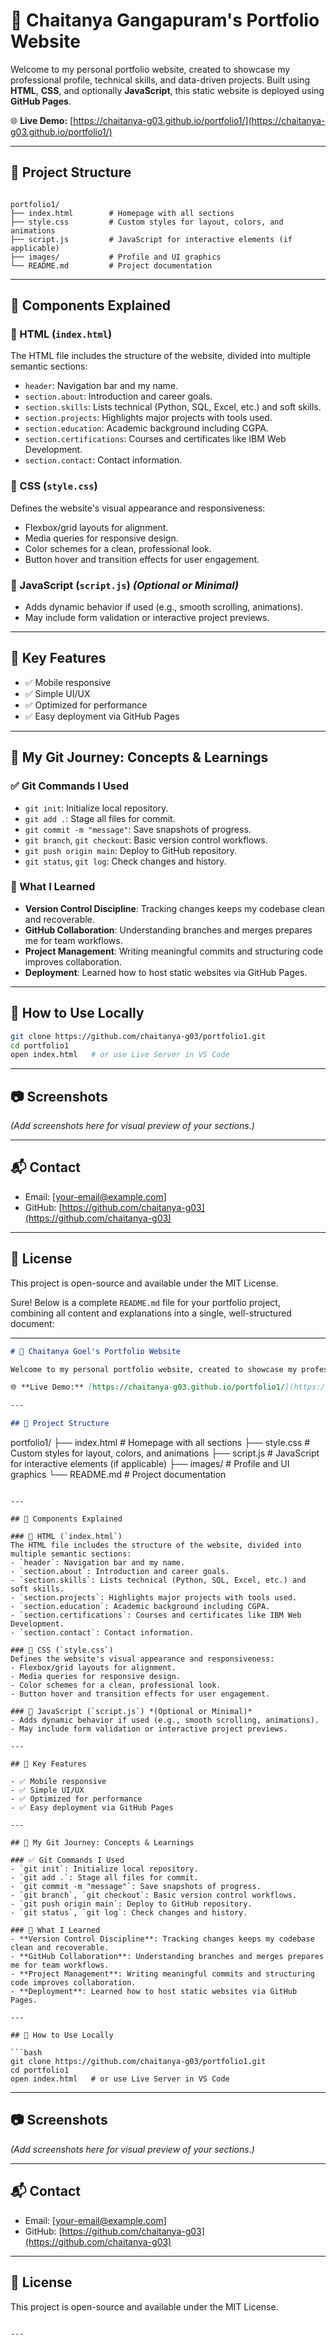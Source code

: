 # 💼 Chaitanya Gangapuram's Portfolio Website

Welcome to my personal portfolio website, created to showcase my professional profile, technical skills, and data-driven projects. Built using **HTML**, **CSS**, and optionally **JavaScript**, this static website is deployed using **GitHub Pages**.

🌐 **Live Demo:** [https://chaitanya-g03.github.io/portfolio1/](https://chaitanya-g03.github.io/portfolio1/)

---

## 📁 Project Structure

```

portfolio1/
├── index.html        # Homepage with all sections
├── style.css         # Custom styles for layout, colors, and animations
├── script.js         # JavaScript for interactive elements (if applicable)
├── images/           # Profile and UI graphics
└── README.md         # Project documentation

````

---

## 📑 Components Explained

### 🔹 HTML (`index.html`)
The HTML file includes the structure of the website, divided into multiple semantic sections:
- `header`: Navigation bar and my name.
- `section.about`: Introduction and career goals.
- `section.skills`: Lists technical (Python, SQL, Excel, etc.) and soft skills.
- `section.projects`: Highlights major projects with tools used.
- `section.education`: Academic background including CGPA.
- `section.certifications`: Courses and certificates like IBM Web Development.
- `section.contact`: Contact information.

### 🔹 CSS (`style.css`)
Defines the website's visual appearance and responsiveness:
- Flexbox/grid layouts for alignment.
- Media queries for responsive design.
- Color schemes for a clean, professional look.
- Button hover and transition effects for user engagement.

### 🔹 JavaScript (`script.js`) *(Optional or Minimal)*
- Adds dynamic behavior if used (e.g., smooth scrolling, animations).
- May include form validation or interactive project previews.

---

## 🚀 Key Features

- ✅ Mobile responsive
- ✅ Simple UI/UX
- ✅ Optimized for performance
- ✅ Easy deployment via GitHub Pages

---

## 🧠 My Git Journey: Concepts & Learnings

### ✅ Git Commands I Used
- `git init`: Initialize local repository.
- `git add .`: Stage all files for commit.
- `git commit -m "message"`: Save snapshots of progress.
- `git branch`, `git checkout`: Basic version control workflows.
- `git push origin main`: Deploy to GitHub repository.
- `git status`, `git log`: Check changes and history.

### 📘 What I Learned
- **Version Control Discipline**: Tracking changes keeps my codebase clean and recoverable.
- **GitHub Collaboration**: Understanding branches and merges prepares me for team workflows.
- **Project Management**: Writing meaningful commits and structuring code improves collaboration.
- **Deployment**: Learned how to host static websites via GitHub Pages.

---

## 🧪 How to Use Locally

```bash
git clone https://github.com/chaitanya-g03/portfolio1.git
cd portfolio1
open index.html   # or use Live Server in VS Code
````

---

## 📷 Screenshots

*(Add screenshots here for visual preview of your sections.)*

---

## 📬 Contact

* Email: \[[your-email@example.com](mailto:your-email@example.com)]
* GitHub: [https://github.com/chaitanya-g03](https://github.com/chaitanya-g03)

---

## 📄 License

This project is open-source and available under the MIT License.

Sure! Below is a complete `README.md` file for your portfolio project, combining all content and explanations into a single, well-structured document:

---

```markdown
# 💼 Chaitanya Goel's Portfolio Website

Welcome to my personal portfolio website, created to showcase my professional profile, technical skills, and data-driven projects. Built using **HTML**, **CSS**, and optionally **JavaScript**, this static website is deployed using **GitHub Pages**.

🌐 **Live Demo:** [https://chaitanya-g03.github.io/portfolio1/](https://chaitanya-g03.github.io/portfolio1/)

---

## 📁 Project Structure

```

portfolio1/
├── index.html        # Homepage with all sections
├── style.css         # Custom styles for layout, colors, and animations
├── script.js         # JavaScript for interactive elements (if applicable)
├── images/           # Profile and UI graphics
└── README.md         # Project documentation

````

---

## 📑 Components Explained

### 🔹 HTML (`index.html`)
The HTML file includes the structure of the website, divided into multiple semantic sections:
- `header`: Navigation bar and my name.
- `section.about`: Introduction and career goals.
- `section.skills`: Lists technical (Python, SQL, Excel, etc.) and soft skills.
- `section.projects`: Highlights major projects with tools used.
- `section.education`: Academic background including CGPA.
- `section.certifications`: Courses and certificates like IBM Web Development.
- `section.contact`: Contact information.

### 🔹 CSS (`style.css`)
Defines the website's visual appearance and responsiveness:
- Flexbox/grid layouts for alignment.
- Media queries for responsive design.
- Color schemes for a clean, professional look.
- Button hover and transition effects for user engagement.

### 🔹 JavaScript (`script.js`) *(Optional or Minimal)*
- Adds dynamic behavior if used (e.g., smooth scrolling, animations).
- May include form validation or interactive project previews.

---

## 🚀 Key Features

- ✅ Mobile responsive
- ✅ Simple UI/UX
- ✅ Optimized for performance
- ✅ Easy deployment via GitHub Pages

---

## 🧠 My Git Journey: Concepts & Learnings

### ✅ Git Commands I Used
- `git init`: Initialize local repository.
- `git add .`: Stage all files for commit.
- `git commit -m "message"`: Save snapshots of progress.
- `git branch`, `git checkout`: Basic version control workflows.
- `git push origin main`: Deploy to GitHub repository.
- `git status`, `git log`: Check changes and history.

### 📘 What I Learned
- **Version Control Discipline**: Tracking changes keeps my codebase clean and recoverable.
- **GitHub Collaboration**: Understanding branches and merges prepares me for team workflows.
- **Project Management**: Writing meaningful commits and structuring code improves collaboration.
- **Deployment**: Learned how to host static websites via GitHub Pages.

---

## 🧪 How to Use Locally

```bash
git clone https://github.com/chaitanya-g03/portfolio1.git
cd portfolio1
open index.html   # or use Live Server in VS Code
````

---

## 📷 Screenshots

*(Add screenshots here for visual preview of your sections.)*

---

## 📬 Contact

* Email: \[[your-email@example.com](mailto:your-email@example.com)]
* GitHub: [https://github.com/chaitanya-g03](https://github.com/chaitanya-g03)

---

## 📄 License

This project is open-source and available under the MIT License.

```

---


```
